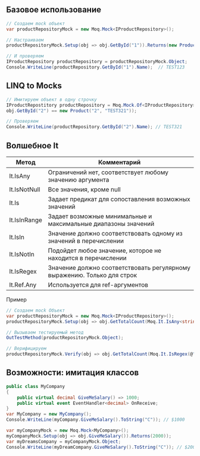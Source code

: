 ## Базовое использование

```C#
// Создаем mock объект
var productRepositoryMock = new Moq.Mock<IProductRepository>();

// Настраиваем
productRepositoryMock.Setup(obj => obj.GetById("1")).Returns(new Product("1", "TEST123"));

// И проверяем
IProductRepository productRepository = productRepositoryMock.Object;
Console.WriteLine(productRepository.GetById("1").Name);  // TEST123
```

## LINQ to Mocks
```C#
// Имитируем объект в одну строчку
IProductRepostitory productRepository = Moq.Mock.Of<IProductRepository>(obj => obj.GetById("1") == new Product("1", "TEST123") && 
obj.GetById("2") == new Product("2", "TEST321"));

// Проверяем
Console.WriteLine(productRepository.GetById("2").Name); // TEST321
```
## Волшебное It

| Метод | Комментарий |
| ---- | ---- |
| It.IsAny | Ограничений нет, соответствует любому значению аргумента |
| It.IsNotNull | Все значения, кроме null |
| It.Is | Задает предикат для сопоставления возможных значений |
| It.IsInRange | Задает возможные минимальные и максимальные диапазоны значений |
| It.IsIn | Значение должно соответствовать одному из значений в перечислении |
| It.IsNotIn | Подойдет любое значение, которое не находится в перечислении |
| It.IsRegex | Значение должно соответствовать регулярному выражению. Только для строк |
| It.Ref.Any | Используется для ref-аргументов |
Пример
```C#
// Создаем mock Объект
var productRepositoryMock = new Moq.Mock<IProductRepository>();
productRepositoryMock.Setup(obj => obj.GetTotalCount(Moq.It.IsAny<string>())).Returns(2);

// Вызываем тестируемый метод
OutTestMethod(productRepositoryMock.Object);

// Верифицируем
productRepositoryMock.Verify(obj => obj.GetTotalCount(Moq.It.IsRegex(@"^Test".*")));
```

## Возможности: имитация классов
```C#
public class MyCompany
{
	public virtual decimal GiveMeSalary() => 1000;
	public virtual event EventHandler<decimal> OnReceive;
}
var MyCompany = new MyCompany();
Console.WriteLine(myCompany.GiveMeSalary().ToString("C")); // $1000

var myCompanyMock = new Moq.Mock<MyCompany>();
myCompanyMock.Setup(obj => obj.GiveMeSalary()).Returns(2000));
var myDreamsCompany = myCompanyMock.Object;
Console.WriteLine(myDreamCompany.GiveMeSalary().ToString("C")); // $2000 
```